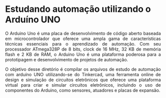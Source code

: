 # Estudando automação utilizando o Arduíno UNO 

<p align="justify">O Arduino Uno é uma placa de desenvolvimento de código aberto baseada em microcontrolador que oferece uma ampla gama de características técnicas essenciais para o aprendizado de automação. Com seu processador ATmega328P de 8 bits, clock de 16 MHz, 32 KB de memória flash e 2 KB de RAM, o Arduino Uno é uma plataforma poderosa para a prototipagem e desenvolvimento de projetos de automação.</p>

<p align="justify">O objetivo desse diretório é compilar os arquivos de estudo de automação com arduíno UNO utilizando-se do Tinkercad, uma ferramenta online de design e simulação de circuitos eletrônicos que oferece uma plataforma virtual para criar e simular circuitos eletrônicos, incluindo o uso de componentes do Arduino, como sensores, atuadores e placas de expansão.</p>




